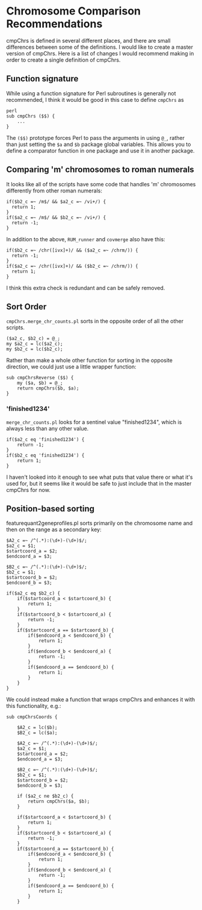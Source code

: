 Chromosome Comparison Recommendations
=====================================

cmpChrs is defined in several different places, and there are small differences between some of the definitions. I would like to create a master version of cmpChrs. Here is a list of changes I would recommend making in order to create a single definition of cmpChrs. 

Function signature
------------------

While using a function signature for Perl subroutines is generally not recommended, I think it would be good in this case to define `cmpChrs` as

    perl
    sub cmpChrs ($$) {
        ...
    }

The `($$)` prototype forces Perl to pass the arguments in using `@_`, rather than just setting the `$a` and `$b` package global variables. This allows you to define a comparator function in one package and use it in another package.

Comparing 'm' chromosomes to roman numerals
-------------------------------------------

It looks like all of the scripts have some code that handles 'm' chromosomes differently from other roman numerals:

    if($b2_c =~ /m$/ && $a2_c =~ /vi+/) {
      return 1;
    }
    if($a2_c =~ /m$/ && $b2_c =~ /vi+/) {
      return -1;
    }

In addition to the above, `RUM_runner` and `covmerge` also have this:

    if($b2_c =~ /chr([ivx]+)/ && ($a2_c =~ /chrm/)) {
      return -1;
    }
    if($a2_c =~ /chr([ivx]+)/ && ($b2_c =~ /chrm/)) {
      return 1;
    }

I think this extra check is redundant and can be safely removed.

Sort Order
----------

`cmpChrs.merge_chr_counts.pl` sorts in the opposite order of all the other scripts.

    ($a2_c, $b2_c) = @_;
    my $a2_c = lc($a2_c);
    my $b2_c = lc($b2_c);
     
Rather than make a whole other function for sorting in the opposite direction, we could just use a little wrapper function:

    sub cmpChrsReverse ($$) {
        my ($a, $b) = @_;
        return cmpChrs($b, $a);
    }

### 'finished1234'

`merge_chr_counts.pl` looks for a sentinel value "finished1234", which is always less than any other value.

    if($a2_c eq 'finished1234') {
        return -1;
    }
    if($b2_c eq 'finished1234') {
        return 1;
    }

I haven't looked into it enough to see what puts that value there or what it's used for, but it seems like it would be safe to just include that in the master cmpChrs for now.

Position-based sorting
----------------------

featurequant2geneprofiles.pl sorts primarily on the chromosome name and then on the range as a secondary key:

    $A2_c =~ /^(.*):(\d+)-(\d+)$/;
    $a2_c = $1;
    $startcoord_a = $2;
    $endcoord_a = $3;

    $B2_c =~ /^(.*):(\d+)-(\d+)$/;
    $b2_c = $1;
    $startcoord_b = $2;
    $endcoord_b = $3;

    if($a2_c eq $b2_c) {
        if($startcoord_a < $startcoord_b) {
            return 1;
        }
        if($startcoord_b < $startcoord_a) {
            return -1;
        }
        if($startcoord_a == $startcoord_b) {
            if($endcoord_a < $endcoord_b) {
                return 1;
            }
            if($endcoord_b < $endcoord_a) {
                return -1;
            }
            if($endcoord_a == $endcoord_b) {
                return 1;
            }
        }
    }

We could instead make a function that wraps cmpChrs and enhances it with this functionality, e.g.:

    sub cmpChrsCoords {
    
        $A2_c = lc($b);
        $B2_c = lc($a);

        $A2_c =~ /^(.*):(\d+)-(\d+)$/;
        $a2_c = $1;
        $startcoord_a = $2;
        $endcoord_a = $3;

        $B2_c =~ /^(.*):(\d+)-(\d+)$/;
        $b2_c = $1;
        $startcoord_b = $2;
        $endcoord_b = $3;

        if ($a2_c ne $b2_c) {
            return cmpChrs($a, $b);
        }

        if($startcoord_a < $startcoord_b) {
            return 1;
        }
        if($startcoord_b < $startcoord_a) {
            return -1;
        }
        if($startcoord_a == $startcoord_b) {
            if($endcoord_a < $endcoord_b) {
                return 1;
            }
            if($endcoord_b < $endcoord_a) {
                return -1;
            }
            if($endcoord_a == $endcoord_b) {
                return 1;
            }
        }

     


